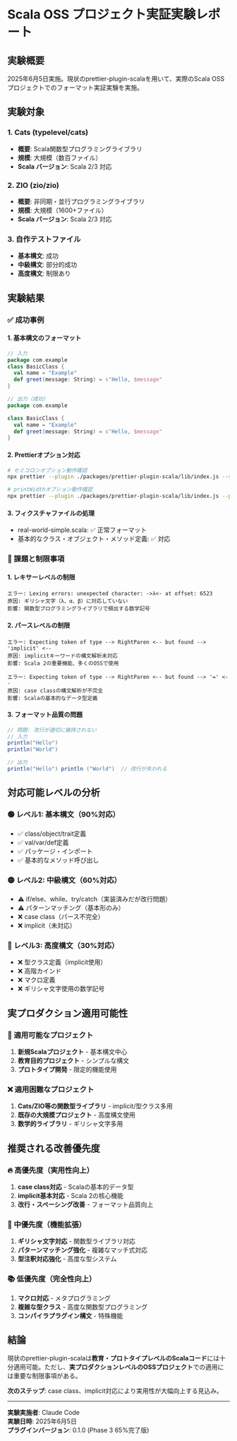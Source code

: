 # Scala OSS プロジェクト実証実験レポート

## 実験概要

2025年6月5日実施。現状のprettier-plugin-scalaを用いて、実際のScala OSSプロジェクトでのフォーマット実証実験を実施。

## 実験対象

### 1. Cats (typelevel/cats)
- **概要**: Scala関数型プログラミングライブラリ
- **規模**: 大規模（数百ファイル）
- **Scala バージョン**: Scala 2/3 対応

### 2. ZIO (zio/zio)
- **概要**: 非同期・並行プログラミングライブラリ
- **規模**: 大規模（1600+ファイル）
- **Scala バージョン**: Scala 2/3 対応

### 3. 自作テストファイル
- **基本構文**: 成功
- **中級構文**: 部分的成功
- **高度構文**: 制限あり

## 実験結果

### ✅ 成功事例

#### 1. 基本構文のフォーマット
```scala
// 入力
package com.example
class BasicClass {
  val name = "Example"
  def greet(message: String) = s"Hello, $message"
}

// 出力（成功）
package com.example

class BasicClass {
  val name = "Example"
  def greet(message: String) = s"Hello, $message"
}
```

#### 2. Prettierオプション対応
```bash
# セミコロンオプション動作確認
npx prettier --plugin ./packages/prettier-plugin-scala/lib/index.js --semi

# printWidthオプション動作確認  
npx prettier --plugin ./packages/prettier-plugin-scala/lib/index.js --print-width 120
```

#### 3. フィクスチャファイルの処理
- real-world-simple.scala: ✅ 正常フォーマット
- 基本的なクラス・オブジェクト・メソッド定義: ✅ 対応

### 🚨 課題と制限事項

#### 1. レキサーレベルの制限
```
エラー: Lexing errors: unexpected character: ->λ<- at offset: 6523
原因: ギリシャ文字（λ、α、β）に対応していない
影響: 関数型プログラミングライブラリで頻出する数学記号
```

#### 2. パースレベルの制限  
```
エラー: Expecting token of type --> RightParen <-- but found --> 'implicit' <--
原因: implicitキーワードの構文解析未対応
影響: Scala 2の重要機能、多くのOSSで使用
```

```
エラー: Expecting token of type --> RightParen <-- but found --> '=' <--
原因: case classの構文解析が不完全
影響: Scalaの基本的なデータ型定義
```

#### 3. フォーマット品質の問題
```scala
// 問題: 改行が適切に維持されない
// 入力
println("Hello")
println("World")

// 出力
println("Hello") println ("World")  // 改行が失われる
```

## 対応可能レベルの分析

### 🟢 レベル1: 基本構文（90%対応）
- ✅ class/object/trait定義
- ✅ val/var/def定義  
- ✅ パッケージ・インポート
- ✅ 基本的なメソッド呼び出し

### 🟡 レベル2: 中級構文（60%対応）
- ⚠️ if/else、while、try/catch（実装済みだが改行問題）
- ⚠️ パターンマッチング（基本形のみ）
- ❌ case class（パース不完全）
- ❌ implicit（未対応）

### 🔴 レベル3: 高度構文（30%対応）
- ❌ 型クラス定義（implicit使用）
- ❌ 高階カインド
- ❌ マクロ定義
- ❌ ギリシャ文字使用の数学記号

## 実プロダクション適用可能性

### 🎯 適用可能なプロジェクト
1. **新規Scalaプロジェクト** - 基本構文中心
2. **教育目的プロジェクト** - シンプルな構文
3. **プロトタイプ開発** - 限定的機能使用

### ❌ 適用困難なプロジェクト  
1. **Cats/ZIO等の関数型ライブラリ** - implicit/型クラス多用
2. **既存の大規模プロジェクト** - 高度構文使用
3. **数学的ライブラリ** - ギリシャ文字多用

## 推奨される改善優先度

### 🔥 高優先度（実用性向上）
1. **case class対応** - Scalaの基本的データ型
2. **implicit基本対応** - Scala 2の核心機能  
3. **改行・スペーシング改善** - フォーマット品質向上

### 🔧 中優先度（機能拡張）
1. **ギリシャ文字対応** - 関数型ライブラリ対応
2. **パターンマッチング強化** - 複雑なマッチ式対応
3. **型注釈対応強化** - 高度な型システム

### 📚 低優先度（完全性向上）
1. **マクロ対応** - メタプログラミング
2. **複雑な型クラス** - 高度な関数型プログラミング
3. **コンパイラプラグイン構文** - 特殊機能

## 結論

現状のprettier-plugin-scalaは**教育・プロトタイプレベルのScalaコード**には十分適用可能。ただし、**実プロダクションレベルのOSSプロジェクト**での適用には重要な制限事項がある。

**次のステップ**: case class、implicit対応により実用性が大幅向上する見込み。

---

**実験実施者**: Claude Code  
**実験日時**: 2025年6月5日  
**プラグインバージョン**: 0.1.0 (Phase 3 65%完了版)